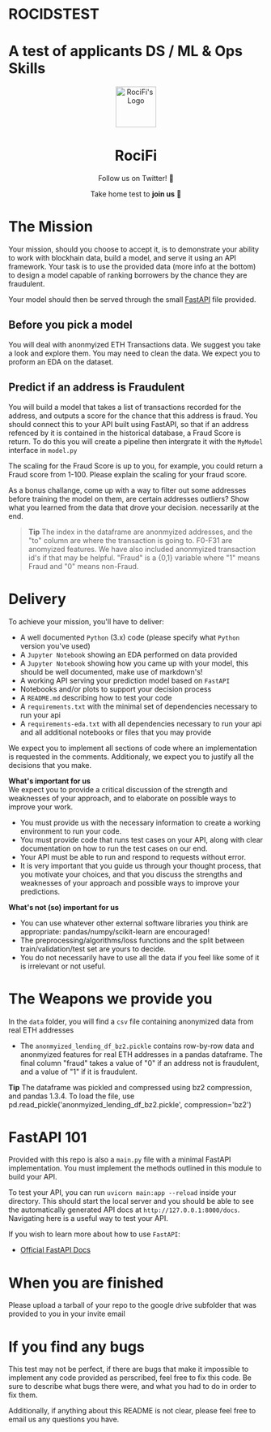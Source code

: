 # ROCIDSTEST
A test of applicants DS / ML &amp; Ops Skills
=======
<p align="center"><a href="https://github.com/RociFi" target="blank"><img src="https://avatars.githubusercontent.com/u/86011685?s=200&v=4" width="80" alt="RociFi's Logo" /></a></p>
<h1 align="center">RociFi</h1>
<p align="center">Follow us on Twitter! 💜</p>
<p align="center">Take home test to <b>join us</b> 💜</p>

# The Mission

Your mission, should you choose to accept it, is to demonstrate your ability to work with blockhain data, build a model, and serve it using an API framework. Your task is to use the provided data (more info at the bottom) to design a model capable of ranking borrowers by the chance they are fraudulent.  

Your model should then be served through the small [FastAPI](https://fastapi.tiangolo.com/) file provided. 

## Before you pick a model

You will deal with anonmyized ETH Transactions data. We suggest you take a look and explore them. You may need to clean the data. We expect you to proform an EDA on the dataset.

## Predict if an address is Fraudulent

You will build a model that takes a list of transactions recorded for the address, and outputs a score for the chance that this address is fraud. You should connect this to your API built using FastAPI, so that if an address refenced by it is contained in the historical database, a Fraud Score is return. To do this you will create a pipeline then intergrate it with the `MyModel` interface in `model.py` 

The scaling for the Fraud Score is up to you, for example, you could return a Fraud score from 1-100. Please explain the scaling for your fraud score.

As a bonus challange, come up with a way to filter out some addresses before training the model on them, are certain addresses outliers? Show what you learned from the data that drove your decision.  necessarily at the end. 

> **Tip** The index in the dataframe are anonmyized addresses, and the "to" column are where the transaction is going to. F0-F31 are anomyized features. We have also included anonmyized transaction id's if that may be helpful. "Fraud" is a {0,1} variable where "1" means Fraud and "0" means non-Fraud.

# Delivery

To achieve your mission, you'll have to deliver:

- A well documented `Python` (3.x) code (please specify what `Python` version you've used)
- A `Jupyter Notebook` showing an EDA performed on data provided
- A `Jupyter Notebook` showing how you came up with your model, this should be well documented, make use of markdown's!
- A working API serving your prediction model based on `FastAPI`
- Notebooks and/or plots to support your decision process
- A `README.md` describing how to test your code
- A `requirements.txt` with the minimal set of dependencies necessary to run your api
- A `requirements-eda.txt` with all dependencies necessary to run your api and all additional notebooks or files that you may provide

We expect you to implement all sections of code where an implementation is requested in the comments. Additionaly, we expect you to justify all the decisions that you make.


**What's important for us**  
We expect you to provide a critical discussion of the strength and weaknesses of your approach, and to elaborate on possible ways to improve your work.

- You must provide us with the necessary information to create a working environment to run your code.
- You must provide code that runs test cases on your API, along with clear documentation on how to run the test cases on our end.     
- Your API must be able to run and respond to requests without error.
- It is very important that you guide us through your thought process, that you motivate your choices, and that you discuss the strengths and weaknesses of your approach and possible ways to improve your predictions. 

**What's not (so) important for us**

- You can use whatever other external software libraries you think are appropriate: pandas/numpy/scikit-learn are encouraged!
- The preprocessing/algorithms/loss functions and the split between train/validation/test set are yours to decide.
- You do not necessarily have to use all the data if you feel like some of it is irrelevant or not useful. 

# The Weapons we provide you

In the `data` folder, you will find a `csv` file containing anonymized data from real ETH addresses

- The `anonmyized_lending_df_bz2.pickle` contains row-by-row data and anonmyized features for real ETH addresses in a pandas dataframe. The final column "fraud" takes a value of "0" if an address not is fraudulent, and a value of "1" if it is fraudulent.

**Tip** The dataframe was pickled and compressed using bz2 compression, and pandas 1.3.4. To load the file, use pd.read_pickle('anonmyized_lending_df_bz2.pickle', compression='bz2')

# FastAPI 101

Provided with this repo is also a `main.py` file with a minimal FastAPI implementation. You must implement the methods outlined in this module to build your API.

To test your API, you can run `uvicorn main:app --reload` inside your directory. This should start the local server and you should be able to see the automatically generated API docs at `http://127.0.0.1:8000/docs`. Navigating here is a useful way to test your API.

If you wish to learn more about how to use `FastAPI`:
- [Official FastAPI Docs](https://fastapi.tiangolo.com/)

# When you are finished
Please upload a tarball of your repo to the google drive subfolder that was provided to you in your invite email

# If you find any bugs
This test may not be perfect, if there are bugs that make it impossible to implement any code provided as perscribed, feel free to fix this code. Be sure to describe what bugs there were, and what you had to do in order to fix them. 

Additionally, if anything about this README is not clear, please feel free to email us any questions you have.

